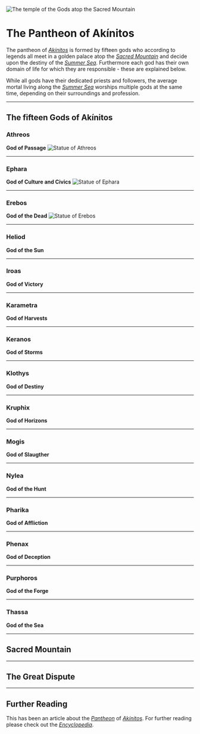 ![The temple of the Gods atop the Sacred Mountain](./assets/img006.png)

# The Pantheon of Akínitos

The pantheon of [*Akínitos*](./glossary.md#akínitos) is formed by fifteen gods who according to legends all meet in a golden palace atop the [*Sacred Mountain*](./glossary.md#sacred-mountain) and decide upon the destiny of the [*Summer Sea*](./glossary.md#summer-sea). Furthermore each god has their own domain of life for which they are responsible - these are explained below.

While all gods have their dedicated priests and followers, the average mortal living along the [*Summer Sea*](./glossary.md#summer-sea) worships multiple gods at the same time, depending on their surroundings and profession. 

---

## The fifteen Gods of Akínitos
### Athreos
**God of Passage**
![Statue of Athreos](./assets/img007.png)

---

### Ephara
**God of Culture and Civics**
![Statue of Ephara](./assets/img009.png)

---

### Erebos
**God of the Dead**
![Statue of Erebos](./assets/img008.png)

---

### Heliod
**God of the Sun**

---

### Iroas
**God of Victory**

---

### Karametra
**God of Harvests**

---

### Keranos
**God of Storms**

---

### Klothys
**God of Destiny**

---

### Kruphix
**God of Horizons**

---

### Mogis
**God of Slaugther**

---

### Nylea
**God of the Hunt**

---

### Pharika
**God of Affliction**

---

### Phenax
**God of Deception**

---

### Purphoros
**God of the Forge**

---

### Thassa
**God of the Sea**

---
## Sacred Mountain

---

## The Great Dispute

---
## Further Reading
This has been an article about the [*Pantheon*](glossary.md#pantheon) of [*Akínitos*](./glossary.md#akínitos). For further reading please check out the [*Encyclopedia*](./index.md).